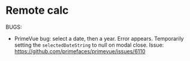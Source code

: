# Remote calc

BUGS:

- PrimeVue bug: select a date, then a year. Error appears. Temporarily setting the `selectedDateString` to null on modal close.
  Issue: https://github.com/primefaces/primevue/issues/6110
